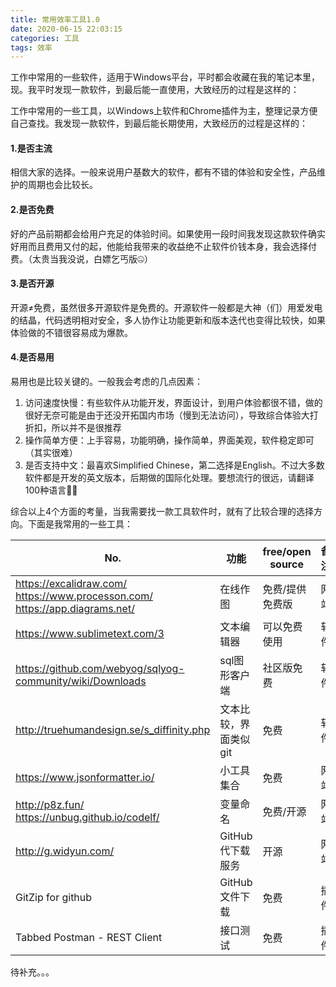 ```yaml
---
title: 常用效率工具1.0
date: 2020-06-15 22:03:15
categories: 工具
tags: 效率
---
```


工作中常用的一些软件，适用于Windows平台，平时都会收藏在我的笔记本里，现。我平时发现一款软件，到最后能一直使用，大致经历的过程是这样的：

工作中常用的一些工具，以Windows上软件和Chrome插件为主，整理记录方便自己查找。我发现一款软件，到最后能长期使用，大致经历的过程是这样的：

#### 1.是否主流

相信大家的选择。一般来说用户基数大的软件，都有不错的体验和安全性，产品维护的周期也会比较长。

#### 2.是否免费

好的产品前期都会给用户充足的体验时间。如果使用一段时间我发现这款软件确实好用而且费用又付的起，他能给我带来的收益绝不止软件价钱本身，我会选择付费。（太贵当我没说，白嫖乞丐版🤐）

#### 3.是否开源

开源≠免费，虽然很多开源软件是免费的。开源软件一般都是大神（们）用爱发电的结晶，代码透明相对安全，多人协作让功能更新和版本迭代也变得比较快，如果体验做的不错很容易成为爆款。

#### 4.是否易用

易用也是比较关键的。一般我会考虑的几点因素：

1. 访问速度快慢：有些软件从功能开发，界面设计，到用户体验都很不错，做的很好无奈可能是由于还没开拓国内市场（慢到无法访问），导致综合体验大打折扣，所以并不是很推荐
2. 操作简单方便：上手容易，功能明确，操作简单，界面美观，软件稳定即可（其实很难）
3. 是否支持中文：最喜欢Simplified Chinese，第二选择是English。不过大多数软件都是开发的英文版本，后期做的国际化处理。要想流行的很远，请翻译100种语言👩‍🎓

综合以上4个方面的考量，当我需要找一款工具软件时，就有了比较合理的选择方向。下面是我常用的一些工具：

| No.                                                          | 功能                  | free/open source | 备注 |
| ------------------------------------------------------------ | --------------------- | ---------------- | ---- |
| https://excalidraw.com/<br/>https://www.processon.com/<br/>https://app.diagrams.net/ | 在线作图              | 免费/提供免费版  | 网站 |
| https://www.sublimetext.com/3                                | 文本编辑器            | 可以免费使用     | 软件 |
| https://github.com/webyog/sqlyog-community/wiki/Downloads    | sql图形客户端         | 社区版免费       | 软件 |
| http://truehumandesign.se/s_diffinity.php                    | 文本比较，界面类似git | 免费             | 软件 |
| https://www.jsonformatter.io/                                | 小工具集合            | 免费             | 网站 |
| http://p8z.fun/<br/>https://unbug.github.io/codelf/          | 变量命名              | 免费/开源        | 网站 |
| http://g.widyun.com/                                         | GitHub代下载服务      | 开源             | 网站 |
| GitZip for github                                            | GitHub文件下载        | 免费             | 插件 |
| Tabbed Postman - REST Client                                 | 接口测试              | 免费             | 插件 |

待补充。。。